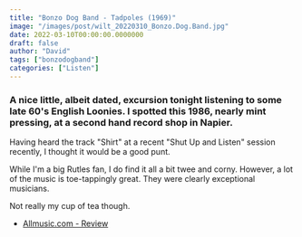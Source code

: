```yaml
---
title: "Bonzo Dog Band - Tadpoles (1969)"
image: "/images/post/wilt_20220310_Bonzo.Dog.Band.jpg"
date: 2022-03-10T00:00:00.0000000
draft: false
author: "David"
tags: ["bonzodogband"]
categories: ["Listen"]
---
```

### A nice little, albeit dated, excursion tonight listening to some late 60's English Loonies. I spotted this 1986, nearly mint pressing, at a second hand record shop in Napier.

 Having heard the track "Shirt" at a recent "Shut Up and Listen" session recently, I thought it would be a good punt.

 While I'm a big Rutles fan, I do find it all a bit twee and corny. However, a lot of the music is toe-tappingly great. They were clearly exceptional musicians.

 Not really my cup of tea though.

-  [Allmusic.com - Review](https://www.allmusic.com/album/tadpoles-mw0000114585/user-reviews)